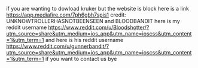 if you are wanting to dowload kruker but the website is block here is a link https://app.mediafire.com/7ph6gbh7spis1
credit: UNKNOWTROLLERHASNOTBEENSEEN and BLOODBANDIT here is my reddit username https://www.reddit.com/u/Bloodshotter/?utm_source=share&utm_medium=ios_app&utm_name=ioscss&utm_content=1&utm_term=1 and here is his reddit username https://www.reddit.com/u/gunnerbandit/?utm_source=share&utm_medium=ios_app&utm_name=ioscss&utm_content=1&utm_term=1
if you want to contact us bye
